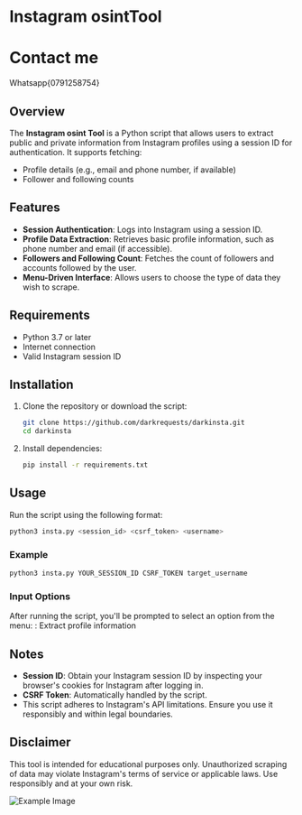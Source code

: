 # Instagram osintTool
# Contact me
 Whatsapp{0791258754}
## Overview
The **Instagram osint Tool** is a Python script that allows users to extract public and private information from Instagram profiles using a session ID for authentication. It supports fetching:

- Profile details (e.g., email and phone number, if available)
- Follower and following counts

## Features
- **Session Authentication**: Logs into Instagram using a session ID.
- **Profile Data Extraction**: Retrieves basic profile information, such as phone number and email (if accessible).
- **Followers and Following Count**: Fetches the count of followers and accounts followed by the user.
- **Menu-Driven Interface**: Allows users to choose the type of data they wish to scrape.

## Requirements
- Python 3.7 or later
- Internet connection
- Valid Instagram session ID

## Installation
1. Clone the repository or download the script:
   ```bash
   git clone https://github.com/darkrequests/darkinsta.git
   cd darkinsta
   ```
2. Install dependencies:
   ```bash
   pip install -r requirements.txt
   ```

## Usage
Run the script using the following format:
```bash
python3 insta.py <session_id> <csrf_token> <username>
```

### Example
```bash
python3 insta.py YOUR_SESSION_ID CSRF_TOKEN target_username
```

### Input Options
After running the script, you'll be prompted to select an option from the menu:
: Extract profile information

## Notes
- **Session ID**: Obtain your Instagram session ID by inspecting your browser's cookies for Instagram after logging in.
- **CSRF Token**: Automatically handled by the script.
- This script adheres to Instagram's API limitations. Ensure you use it responsibly and within legal boundaries.

## Disclaimer
This tool is intended for educational purposes only. Unauthorized scraping of data may violate Instagram's terms of service or applicable laws. Use responsibly and at your own risk.

![Example Image](https://files.fm/u/ycwwwzqkym)


